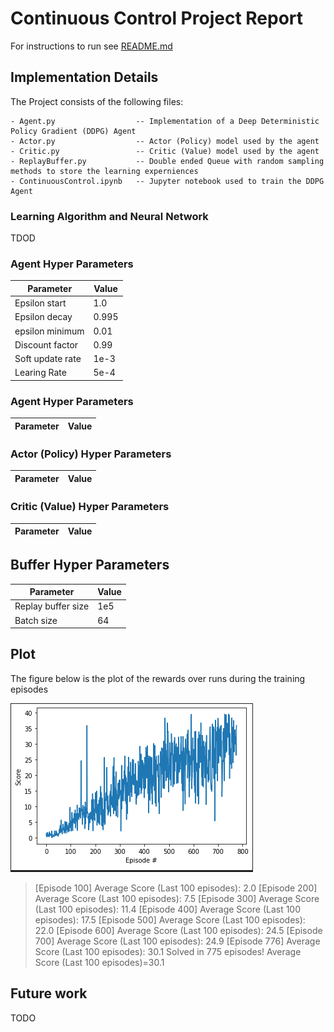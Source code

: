 # Continuous Control Project Report

For instructions to run see [README.md](./README.md)

## Implementation Details

The Project consists of the following files:

    - Agent.py                  -- Implementation of a Deep Deterministic Policy Gradient (DDPG) Agent
    - Actor.py                  -- Actor (Policy) model used by the agent
    - Critic.py                 -- Critic (Value) model used by the agent 
    - ReplayBuffer.py           -- Double ended Queue with random sampling methods to store the learning experniences
    - ContinuousControl.ipynb   -- Jupyter notebook used to train the DDPG Agent 


### Learning Algorithm and Neural Network

TDOD

### Agent Hyper Parameters
|Parameter| Value|
--- | --- |
Epsilon start | 1.0 |
Epsilon decay | 0.995 |
epsilon minimum | 0.01 |
Discount factor | 0.99 |
Soft update rate | 1e-3 |
Learing Rate | 5e-4 |

### Agent Hyper Parameters
|Parameter| Value|
--- | --- |

### Actor (Policy) Hyper Parameters
|Parameter| Value|
--- | --- |

### Critic (Value) Hyper Parameters
|Parameter| Value|
--- | --- |

## Buffer Hyper Parameters
|Parameter| Value|
--- | --- |
Replay buffer size | 1e5 |
Batch size | 64 |

## Plot
 The figure below is the plot of the rewards over runs during the training episodes

<img src="Images/ContinuousControl.png"/>

 > [Episode 100]	Average Score (Last 100 episodes): 2.0
 > [Episode 200]	Average Score (Last 100 episodes): 7.5
 > [Episode 300]	Average Score (Last 100 episodes): 11.4
 > [Episode 400]	Average Score (Last 100 episodes): 17.5
 > [Episode 500]	Average Score (Last 100 episodes): 22.0
 > [Episode 600]	Average Score (Last 100 episodes): 24.5
 > [Episode 700]	Average Score (Last 100 episodes): 24.9
 > [Episode 776]	Average Score (Last 100 episodes): 30.1
 > Solved in 775 episodes!	Average Score (Last 100 episodes)=30.1
 
## Future work

TODO 